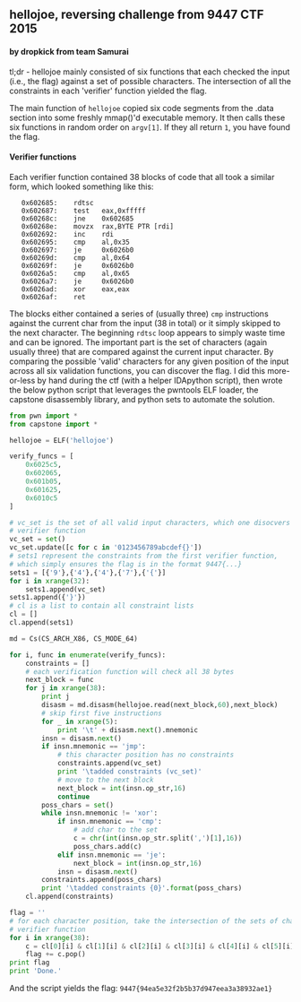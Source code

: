 ## hellojoe, reversing challenge from 9447 CTF 2015
#### by dropkick from team Samurai

tl;dr - hellojoe mainly consisted of six functions that each checked the input (i.e., the flag) against a set of possible characters.  The intersection of all the constraints in each 'verifier' function yielded the flag.

The main function of `hellojoe` copied six code segments from the .data section into some freshly mmap()'d executable memory.  It then calls these six functions in random order on `argv[1]`.  If they all return `1`, you have found the flag.

#### Verifier functions
Each verifier function contained 38 blocks of code that all took a similar form, which looked something like this:

```
   0x602685:	rdtsc
   0x602687:	test   eax,0xfffff
   0x60268c:	jne    0x602685
   0x60268e:	movzx  rax,BYTE PTR [rdi]
   0x602692:	inc    rdi
   0x602695:	cmp    al,0x35
   0x602697:	je     0x6026b0
   0x60269d:	cmp    al,0x64
   0x60269f:	je     0x6026b0
   0x6026a5:	cmp    al,0x65
   0x6026a7:	je     0x6026b0
   0x6026ad:	xor    eax,eax
   0x6026af:	ret
```

The blocks either contained a series of (usually three) `cmp` instructions against the current char from the input (38 in total) or it simply skipped to the next character.  The beginning `rdtsc` loop appears to simply waste time and can be ignored.  The important part is the set of characters (again usually three) that are compared against the current input character.  By comparing the possible 'valid' characters for any given position of the input across all six validation functions, you can discover the flag.  I did this more-or-less by hand during the ctf (with a helper IDApython script), then wrote the below python script that leverages the pwntools ELF loader, the capstone disassembly library, and python sets to automate the solution.  

```python
from pwn import *
from capstone import *

hellojoe = ELF('hellojoe')

verify_funcs = [
    0x6025c5,
    0x602065, 
    0x601b05,
    0x601625,
    0x6010c5
]

# vc_set is the set of all valid input characters, which one disocvers when analyzing the first
# verifier function
vc_set = set()
vc_set.update([c for c in '0123456789abcdef{}'])
# sets1 represent the constraints from the first verifier function,
# which simply ensures the flag is in the format 9447{...}
sets1 = [{'9'},{'4'},{'4'},{'7'},{'{'}]
for i in xrange(32):
    sets1.append(vc_set)
sets1.append({'}'})
# cl is a list to contain all constraint lists
cl = []
cl.append(sets1)

md = Cs(CS_ARCH_X86, CS_MODE_64)

for i, func in enumerate(verify_funcs):
    constraints = []
    # each verification function will check all 38 bytes
    next_block = func
    for j in xrange(38):
        print j
        disasm = md.disasm(hellojoe.read(next_block,60),next_block)
        # skip first five instructions
        for _ in xrange(5):
            print '\t' + disasm.next().mnemonic
        insn = disasm.next()
        if insn.mnemonic == 'jmp':
            # this character position has no constraints
            constraints.append(vc_set)
            print '\tadded constraints (vc_set)'
            # move to the next block
            next_block = int(insn.op_str,16)
            continue
        poss_chars = set()
        while insn.mnemonic != 'xor':
            if insn.mnemonic == 'cmp':
                # add char to the set
                c = chr(int(insn.op_str.split(',')[1],16))
                poss_chars.add(c)
            elif insn.mnemonic == 'je':
                next_block = int(insn.op_str,16)
            insn = disasm.next()
        constraints.append(poss_chars)
        print '\tadded constraints {0}'.format(poss_chars)
    cl.append(constraints)

flag = ''
# for each character position, take the intersection of the sets of character constraints from each 
# verifier function
for i in xrange(38):
    c = cl[0][i] & cl[1][i] & cl[2][i] & cl[3][i] & cl[4][i] & cl[5][i]
    flag += c.pop()
print flag
print 'Done.'
```

And the script yields the flag: 
`9447{94ea5e32f2b5b37d947eea3a38932ae1}`

   
